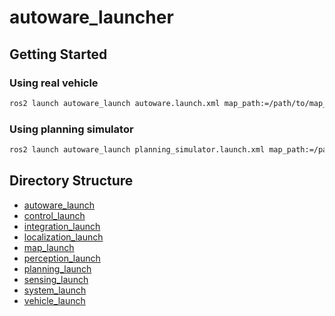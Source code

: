 # autoware_launcher

## Getting Started

### Using real vehicle

```bash
ros2 launch autoware_launch autoware.launch.xml map_path:=/path/to/map_folder vehicle_model:=[vehicle_name] sensor_model:=[sensor_name]
```

### Using planning simulator

```bash
ros2 launch autoware_launch planning_simulator.launch.xml map_path:=/path/to/map_folder vehicle_model:=[vehicle_name] sensor_model:=[sensor_name]
```

## Directory Structure

- [autoware_launch](./autoware_launch)
- [control_launch](./control_launch)
- [integration_launch](./integration_launch)
- [localization_launch](./localization_launch)
- [map_launch](./map_launch)
- [perception_launch](./perception_launch)
- [planning_launch](./planning_launch)
- [sensing_launch](./sensing_launch)
- [system_launch](./system_launch)
- [vehicle_launch](./vehicle_launch)
